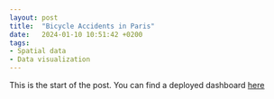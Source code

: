 ```yaml
---
layout: post
title:  "Bicycle Accidents in Paris"
date:   2024-01-10 10:51:42 +0200
tags:
- Spatial data
- Data visualization
---
```



This is the start of the post. You can find a deployed dashboard [here](https://app2.ouicodedata.com)
